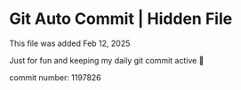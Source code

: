 # Git Auto Commit | Hidden File

This file was added Feb 12, 2025

Just for fun and keeping my daily git commit active 🤪

commit number: 1197826
